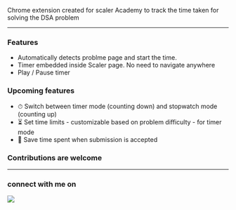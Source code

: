 Chrome extension created for scaler Academy to track the time taken for solving the DSA problem

---

### Features

- Automatically detects problme page and start the time.
- Timer embedded inside Scaler page. No need to navigate anywhere
- Play / Pause timer

### Upcoming features

- ⏱ Switch between timer mode (counting down) and stopwatch mode (counting up)
- ⏳ Set time limits - customizable based on problem difficulty - for timer mode
- 💾 Save time spent when submission is accepted

### Contributions are welcome

---

### connect with me on

  <a href="https://in.linkedin.com/in/alaspuresujay" alt="LinkedIn/alaspuresujay">
    <img src="https://img.shields.io/badge/LinkedIn-%20-blue?style=flat&logo=Linkedin&logoColor=white" />
  </a>
